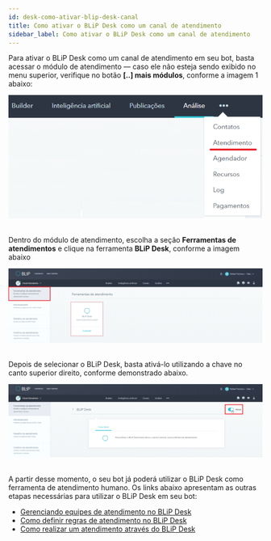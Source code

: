 ```yaml
---
id: desk-como-ativar-blip-desk-canal
title: Como ativar o BLiP Desk como um canal de atendimento
sidebar_label: Como ativar o BLiP Desk como um canal de atendimento
---
```


Para ativar o BLiP Desk como um canal de atendimento em seu bot, basta acessar o módulo de atendimento — caso ele não esteja sendo exibido no menu superior, verifique no botão **[..] mais módulos**, conforme a imagem 1 abaixo:

![Menu mais módulos](../../assets/practice/blip-desk/desk-como-ativar-blip-desk-canal-1.png)<br><br>

Dentro do módulo de atendimento, escolha a seção **Ferramentas de atendimentos** e clique na ferramenta **BLiP Desk**, conforme a imagem abaixo

![Ferramenta de atendimento BLiP Desk](../../assets/practice/blip-desk/desk-como-ativar-blip-desk-canal-2.png)<br><br>

Depois de selecionar o BLiP Desk, basta ativá-lo utilizando a chave no canto superior direito, conforme demonstrado abaixo.

![Ativação de ferramenta de atendimento BLiP Desk](../../assets/practice/blip-desk/desk-como-ativar-blip-desk-canal-3.png)<br><br>

A partir desse momento, o seu bot já poderá utilizar o BLiP Desk como ferramenta de atendimento humano. Os links abaixo apresentam as outras etapas necessárias para utilizar o BLiP Desk em seu bot:

* [Gerenciando equipes de atendimento no BLiP Desk](https://help.blip.ai/hc/pt-br/articles/360001197332)
* [Como definir regras de atendimento no BLiP Desk](https://help.blip.ai/hc/pt-br/articles/360001215891)
* [Como realizar um atendimento através do BLiP Desk](https://help.blip.ai/hc/pt-br/articles/360001197672)
